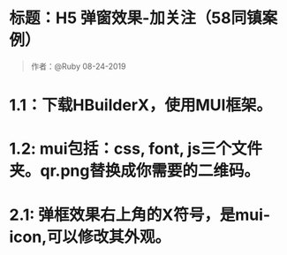 # 标题：H5 弹窗效果-加关注（58同镇案例）
> 作者：@Ruby 08-24-2019


# 1.1：下载HBuilderX，使用MUI框架。
# 1.2: mui包括：css, font, js三个文件夹。qr.png替换成你需要的二维码。


# 2.1: 弹框效果右上角的X符号，是mui-icon,可以修改其外观。

